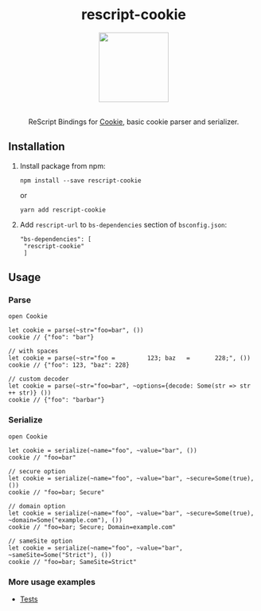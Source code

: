 
<div align="center">
<h1>rescript-cookie</h1>
<img width="140px" src="https://img.icons8.com/ios/452/cookie.png"></img>
<br>
</br>

ReScript Bindings for <a href="https://github.com/jshttp/cookie">Cookie</a>, basic cookie parser and serializer.
</div>

## Installation


1. Install package from npm:
   ```
   npm install --save rescript-cookie
   ```

   or

   ```
   yarn add rescript-cookie
   ```

2. Add `rescript-url` to `bs-dependencies` section of `bsconfig.json`:
   ```
   "bs-dependencies": [
    "rescript-cookie"
    ]
   ```

## Usage

### Parse

```reason
open Cookie

let cookie = parse(~str="foo=bar", ())
cookie // {"foo": "bar"}

// with spaces
let cookie = parse(~str="foo =         123; baz   =       228;", ())
cookie // {"foo": 123, "baz": 228}

// custom decoder
let cookie = parse(~str="foo=bar", ~options={decode: Some(str => str ++ str)} ())
cookie // {"foo": "barbar"}
```

### Serialize

```reason
open Cookie

let cookie = serialize(~name="foo", ~value="bar", ())
cookie // "foo=bar"

// secure option
let cookie = serialize(~name="foo", ~value="bar", ~secure=Some(true), ())
cookie // "foo=bar; Secure"

// domain option
let cookie = serialize(~name="foo", ~value="bar", ~secure=Some(true), ~domain=Some("example.com"), ())
cookie // "foo=bar; Secure; Domain=example.com"

// sameSite option
let cookie = serialize(~name="foo", ~value="bar", ~sameSite=Some("Strict"), ())
cookie // "foo=bar; SameSite=Strict"
```

### More usage examples
+ [Tests](https://github.com/glebskr/rescript-cookie/tree/master/__tests__)
